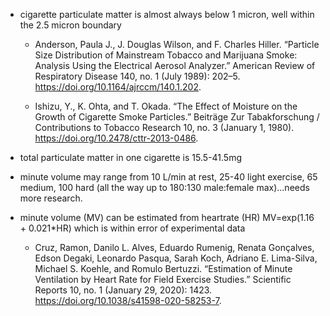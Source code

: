 - cigarette particulate matter is almost always below 1 micron, well within the 2.5 micron boundary

  - Anderson, Paula J., J. Douglas Wilson, and F. Charles Hiller. “Particle Size Distribution of Mainstream Tobacco and Marijuana Smoke: Analysis Using the Electrical Aerosol Analyzer.” American Review of Respiratory Disease 140, no. 1 (July 1989): 202–5. https://doi.org/10.1164/ajrccm/140.1.202.

  - Ishizu, Y., K. Ohta, and T. Okada. “The Effect of Moisture on the Growth of Cigarette Smoke Particles.” Beiträge Zur Tabakforschung / Contributions to Tobacco Research 10, no. 3 (January 1, 1980). https://doi.org/10.2478/cttr-2013-0486.

- total particulate matter in one cigarette is 15.5-41.5mg
- minute volume may range from 10 L/min at rest, 25-40 light exercise, 65 medium, 100 hard (all the way up to 180:130 male:female max)...needs more research.
- minute volume (MV) can be estimated from heartrate (HR) MV=exp(1.16 + 0.021\*HR) which is within error of experimental data
  - Cruz, Ramon, Danilo L. Alves, Eduardo Rumenig, Renata Gonçalves, Edson Degaki, Leonardo Pasqua, Sarah Koch, Adriano E. Lima-Silva, Michael S. Koehle, and Romulo Bertuzzi. “Estimation of Minute Ventilation by Heart Rate for Field Exercise Studies.” Scientific Reports 10, no. 1 (January 29, 2020): 1423. https://doi.org/10.1038/s41598-020-58253-7.
